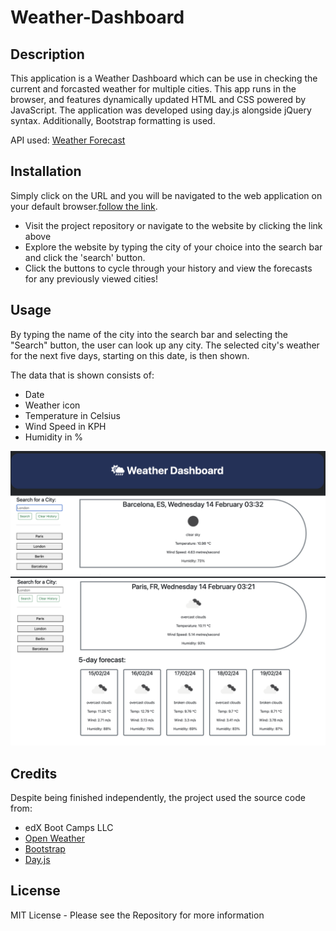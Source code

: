 # Weather-Dashboard

## Description

This application is a Weather Dashboard which can be use in checking the current and forcasted weather for multiple cities. This app runs in the browser, and features dynamically updated HTML and CSS powered by JavaScript. The application was developed using day.js alongside jQuery syntax. Additionally, Bootstrap formatting is used.

API used: [Weather Forecast](https://openweathermap.org/forecast5)

## Installation

Simply click on the URL and you will be navigated to the web application on your default browser.[follow the link](https://martinokaf.github.io/Weather-Dashboard/).

- Visit the project repository or navigate to the website by clicking the link above 
- Explore the website by typing the city of your choice into the search bar and click the 'search' button.
- Click the buttons to cycle through your history and view the forecasts for any previously viewed cities!

## Usage

By typing the name of the city into the search bar and selecting the "Search" button, the user can look up any city. The selected city's weather for the next five days, starting on this date, is then shown.

The data that is shown consists of:
- Date
- Weather icon
- Temperature in Celsius
- Wind Speed in KPH
- Humidity in %

![overview](assets/images/Screenshot1.png)
![overview](assets/images/Screenshot.png)

## Credits

Despite being finished independently, the project used the source code from:

- edX Boot Camps LLC
- [Open Weather](https://openweathermap.org/forecast5)
- [Bootstrap](https://getbootstrap.com/)
- [Day.js](https://day.js.org/docs/en/display/format)

## License
MIT License - Please see the Repository for more information
